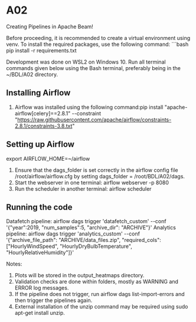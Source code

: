 # A02
Creating Pipelines in Apache Beam!

Before proceeding, it is recommended to create a virtual environment using venv.
To install the required packages, use the following command: ```bash
pip install -r requirements.txt

Development was done on WSL2 on Windows 10.
Run all terminal commands given below using the Bash terminal, preferably being in the ~/BDL/A02 directory.

## Installing Airflow
1. Airflow was installed using the following command:pip install "apache-airflow[celery]==2.8.1" --constraint "https://raw.githubusercontent.com/apache/airflow/constraints-2.8.1/constraints-3.8.txt"

## Setting up Airflow
export AIRFLOW_HOME=~/airflow
1. Ensure that the dags_folder is set correctly in the airflow config file /root/airflow/airflow.cfg by setting dags_folder = /root/BDL/A02/dags.
2. Start the webserver in one terminal: airflow webserver -p 8080
3. Run the scheduler in another terminal: airflow scheduler

## Running the code
Datafetch pipeline: airflow dags trigger 'datafetch_custom' --conf '{"year":2019, "num_samples":5, "archive_dir": "ARCHIVE"}'
Analytics pipeline: airflow dags trigger 'analytics_custom'  --conf '{"archive_file_path": "ARCHIVE/data_files.zip", "required_cols": ["HourlyWindSpeed", "HourlyDryBulbTemperature", "HourlyRelativeHumidity"]}'

Notes:
1. Plots will be stored in the output_heatmaps directory.
2. Validation checks are done within folders, mostly as WARNING and ERROR log messages.
3. If the pipeline does not trigger, run airflow dags list-import-errors and then trigger the pipelines again.
4. External installation of the unzip command may be required using sudo apt-get install unzip.

